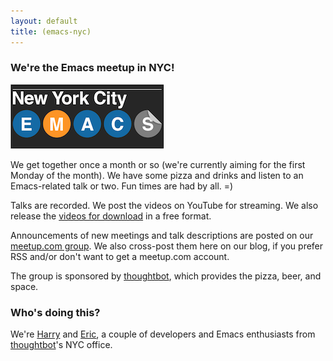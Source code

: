 ```yaml
---
layout: default
title: (emacs-nyc)
---
```


### We're the Emacs meetup in NYC!

<img src="/assets/images/logo-small.png" alt="EmacsNYC Logo">

We get together once a month or so (we're currently aiming for the first Monday of the month). We have some pizza and drinks and listen to an Emacs-related talk or two. Fun times are had by all. =)

Talks are recorded. We post the videos on YouTube for streaming. We also release the [videos for download] in a free format.

Announcements of new meetings and talk descriptions are posted on our [meetup.com group]. We also cross-post them here on our blog, if you prefer RSS and/or don't want to get a meetup.com account.

The group is sponsored by [thoughtbot], which provides the pizza, beer, and space.

### Who's doing this?

We're [Harry] and [Eric], a couple of developers and Emacs enthusiasts from [thoughtbot]'s NYC office.

[videos for download]: /videos.html
[meetup.com group]: http://www.meetup.com/New-York-Emacs-Meetup/
[Harry]: http://harryrschwartz.com
[Eric]: http://www.tabfugni.cc
[thoughtbot]: http://thoughtbot.com
